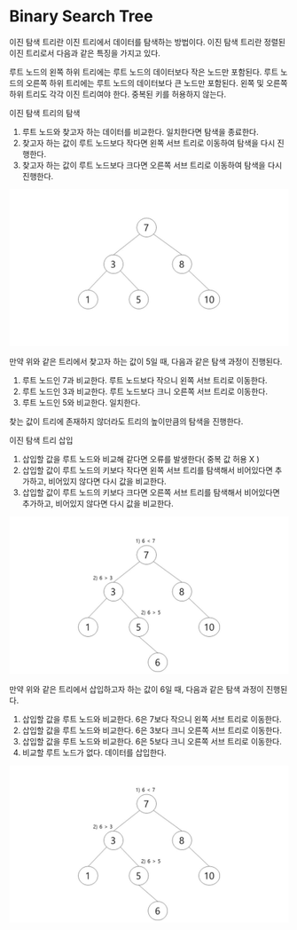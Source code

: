 # Binary Search Tree

이진 탐색 트리란 이진 트리에서 데이터를 탐색하는 방법이다.
이진 탐색 트리란 정렬된 이진 트리로서 다음과 같은 특징을 가지고 있다.

루트 노드의 왼쪽 하위 트리에는 루트 노드의 데이터보다 작은 노드만 포함된다.
루트 노드의 오른쪽 하위 트리에는 루트 노드의 데이터보다 큰 노드만 포함된다.
왼쪽 및 오른쪽 하위 트리도 각각 이진 트리여야 한다.
중복된 키를 허용하지 않는다.


이진 탐색 트리의 탐색
1. 루트 노드와 찾고자 하는 데이터를 비교한다. 일치한다면 탐색을 종료한다.
2. 찾고자 하는 값이 루트 노드보다 작다면 왼쪽 서브 트리로 이동하여 탐색을 다시 진행한다.
3. 찾고자 하는 값이 루트 노드보다 크다면 오른쪽 서브 트리로 이동하여 탐색을 다시 진행한다.



![binarySearchTree1](./images/binarySearchTree1-min.JPG)



만약 위와 같은 트리에서 찾고자 하는 값이 5일 때, 다음과 같은 탐색 과정이 진행된다.
1. 루트 노드인 7과 비교한다. 루트 노드보다 작으니 왼쪽 서브 트리로 이동한다.
2. 루트 노드인 3과 비교한다. 루트 노드보다 크니 오른쪽 서브 트리로 이동한다.
3. 루트 노드인 5와 비교한다. 일치한다.

찾는 값이 트리에 존재하지 않더라도 트리의 높이만큼의 탐색을 진행한다.


이진 탐색 트리 삽입
1. 삽입할 값을 루트 노드와 비교해 같다면 오류를 발생한다( 중복 값 허용 X )
2. 삽입할 값이 루트 노드의 키보다 작다면 왼쪽 서브 트리를 탐색해서 비어있다면 추가하고, 비어있지 않다면 다시 값을 비교한다.
3. 삽입할 값이 루트 노드의 키보다 크다면 오른쪽 서브 트리를 탐색해서 비어있다면 추가하고, 비어있지 않다면 다시 값을 비교한다.



![binarySearchTree2](./images/binarySearchTree2-min.JPG)



만약 위와 같은 트리에서 삽입하고자 하는 값이 6일 때, 다음과 같은 탐색 과정이 진행된다.
1. 삽입할 값을 루트 노드와 비교한다. 6은 7보다 작으니 왼쪽 서브 트리로 이동한다.
2. 삽입할 값을 루트 노드와 비교한다. 6은 3보다 크니 오른쪽 서브 트리로 이동한다.
3. 삽입할 값을 루트 노드와 비교한다. 6은 5보다 크니 오른쪽 서브 트리로 이동한다.
4. 비교할 루트 노드가 없다. 데이터를 삽입한다.






![binarySearchTree2](./images/binarySearchTree2-min.JPG)